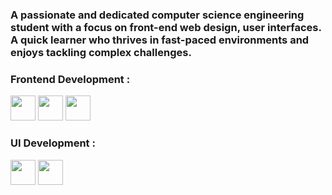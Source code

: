 <h3><b>A passionate and dedicated computer science engineering student with a focus on front-end web design, user interfaces. A quick learner who thrives in fast-paced environments and enjoys tackling complex challenges.</b></h3>

### Frontend Development :
<img height="40" src = "https://img.icons8.com/?size=512&id=20909&format=png"><img>
<img height="40" src = "https://img.icons8.com/?size=512&id=21278&format=png">
<img height="40" src = "https://img.icons8.com/?size=512&id=PXTY4q2Sq2lG&format=png">

### UI Development :
<img height="40" src = "https://img.icons8.com/?size=512&id=13441&format=png"><img>
<img height="40" src = "https://img.icons8.com/?size=512&id=45490&format=png">
